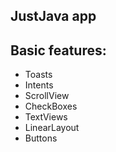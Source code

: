 ## JustJava app

Basic features:
----------------
- Toasts
- Intents
- ScrollView
- CheckBoxes
- TextViews
- LinearLayout
- Buttons
